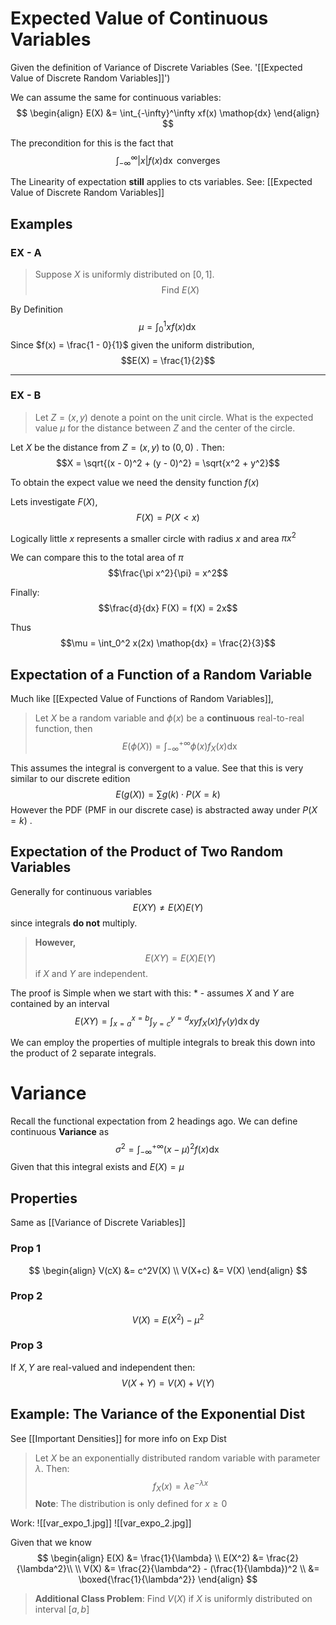 # Expected Value of Continuous Variables
Given  the definition of Variance of Discrete Variables (See. '[[Expected Value of Discrete Random Variables]]')

We can assume the same for continuous variables:
$$
\begin{align}
	E(X) &= \int_{-\infty}^\infty xf(x) \mathop{dx}
\end{align}
$$

The precondition for this is the fact that 
$$\int_{-\infty}^\infty |x|f(x) \mathop{dx} \text{ converges}$$

The Linearity of expectation **still** applies to cts variables.
See: [[Expected Value of Discrete Random Variables]]

## Examples
### EX - A
> Suppose $X$ is uniformly distributed on $[0, 1]$.
> $$\text{Find }E(X)$$


By Definition
$$\mu = \int_0^1 xf(x) \mathop{dx}$$
Since $f(x) = \frac{1 - 0}{1}$ given the uniform distribution, $$E(X) = \frac{1}{2}$$

---
### EX - B
> Let $Z = (x, y)$ denote a point on the unit circle. What is the expected value $\mu$ for the distance between $Z$ and the center of the circle. 

Let $X$ be the distance from $Z = (x, y)$ to $(0, 0)$ .
Then: 
$$X = \sqrt{(x - 0)^2 + (y - 0)^2} = \sqrt{x^2 + y^2}$$

To obtain the expect value we need the density function $f(x)$

Lets investigate $F(X)$, 
$$F(X) = P(X < x)$$

Logically little $x$ represents a smaller circle with radius $x$ and area $\pi x^2$

We can compare this to the total area of $\pi$
$$\frac{\pi x^2}{\pi} = x^2$$

Finally:
$$\frac{d}{dx} F(X) = f(X) = 2x$$

Thus
$$\mu = \int_0^2 x(2x) \mathop{dx} = \frac{2}{3}$$

## Expectation of a Function of a Random Variable
Much like [[Expected Value of Functions of Random Variables]], 
> Let $X$ be a random variable and $\phi(x)$ be a **continuous** real-to-real function, then
> $$E(\phi(X)) = \int_{-\infty}^{+\infty} \phi(x)f_X(x)\mathop{dx} $$ 

This assumes the integral is convergent to a value. 
See that this is very similar to our discrete edition
$$E(g(X)) = \sum g(k) \cdot P(X = k)$$
However the PDF (PMF in our discrete case) is abstracted away under $P(X = k)$ .

## Expectation of the Product of Two Random Variables

Generally for continuous variables $$E(XY) \neq E(X)E(Y)$$ since integrals **do not** multiply.

> **However,**
> $$E(XY) = E(X)E(Y)$$
> if $X$ and $Y$ are independent.

The proof is Simple when we start with this:
\* - assumes $X$ and $Y$ are contained by an interval
$$E(XY) = \int_{x = a}^{x = b}\int_{y = c}^{y = d} xyf_X(x)f_Y(y)\mathop{dx}\mathop{dy}$$

We can employ the properties of multiple integrals to break this down into the product of 2 separate integrals. 

# Variance
Recall the functional expectation from 2 headings ago.
We can define continuous **Variance** as
$$\sigma^2 = \int_{-\infty}^{+\infty} (x - \mu)^2 f(x) \mathop{dx}$$
Given that this integral exists and $E(X) = \mu$

## Properties 
Same as [[Variance of Discrete Variables]]
### Prop 1
$$
\begin{align}
	V(cX) &= c^2V(X) \\
	V(X+c) &= V(X)
\end{align}
$$

### Prop 2
$$V(X) = E(X^2) - \mu^2$$

### Prop 3
If $X, Y$ are real-valued and independent then:
$$V(X+Y) = V(X)+V(Y)$$

## Example: The Variance of the Exponential Dist
See [[Important Densities]] for more info on Exp Dist

> Let $X$ be an exponentially distributed random variable with parameter $\lambda$. Then:
> $$f_X(x) = \lambda e^{-\lambda x}$$
> **Note**: The distribution is only defined for $x \geq 0$

Work:
![[var_expo_1.jpg]]
![[var_expo_2.jpg]]

Given that we know
$$
\begin{align}
	E(X) &= \frac{1}{\lambda} \\
	E(X^2) &= \frac{2}{\lambda^2}\\
	\\
	V(X) &= \frac{2}{\lambda^2} - (\frac{1}{\lambda})^2 \\
	&= \boxed{\frac{1}{\lambda^2}}
\end{align}
$$

> **Additional Class Problem**:
> Find $V(X)$ if $X$ is uniformly distributed on interval $[a, b]$ 